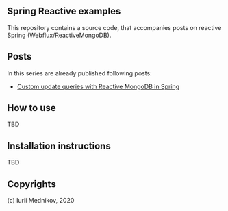 ## Spring Reactive examples

This repository contains a source code, that accompanies posts on reactive Spring (Webflux/ReactiveMongoDB).

## Posts

In this series are already published following posts:

* [Custom update queries with Reactive MongoDB in Spring](https://www.andreevi.ch/custom-update-queries-with-reactive-mongodb-for-spring/)

## How to use

TBD

## Installation instructions

TBD

## Copyrights

(c) Iurii Mednikov, 2020